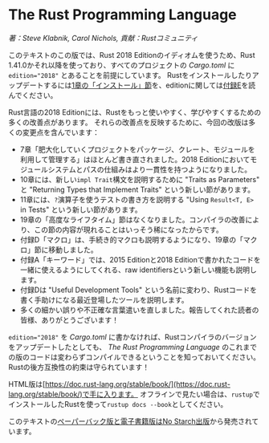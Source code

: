 <!--
# The Rust Programming Language
-->
# The Rust Programming Language

<!--
*by Steve Klabnik and Carol Nichols, with contributions from the Rust Community*
-->
*著：Steve Klabnik, Carol Nichols, 貢献：Rustコミュニティ*

<!--
This version of the text assumes you’re using Rust 1.41.0 or later with
`edition="2018"` in *Cargo.toml* of all projects to use Rust 2018 Edition
idioms. See the [“Installation” section of Chapter 1][install]
to install or update Rust, and see the new [Appendix E][editions]
for information on editions.
-->
このテキストのこの版では、Rust 2018 Editionのイディオムを使うため、Rust 1.41.0かそれ以降を使っており、すべてのプロジェクトの *Cargo.toml* に `edition="2018"` とあることを前提にしています。
Rustをインストールしたりアップデートするには[1章の「インストール」節][install]を、editionに関しては[付録E][editions]を読んでください。

<!--
The 2018 Edition of the Rust language includes a number of improvements that
make Rust more ergonomic and easier to learn. This iteration of the book
contains a number of changes to reflect those improvements:
-->
Rust言語の2018 Editionには、Rustをもっと使いやすく、学びやすくするための多くの改善点があります。
それらの改善点を反映するために、今回の改版は多くの変更点を含んでいます：

<!--
- Chapter 7, “Managing Growing Projects with Packages, Crates, and Modules,”
  has been mostly rewritten. The module system and the way paths work in the
  2018 Edition were made more consistent.
- Chapter 10 has new sections titled “Traits as Parameters” and “Returning
  Types that Implement Traits” that explain the new `impl Trait` syntax.
- Chapter 11 has a new section titled “Using `Result<T, E>` in Tests” that
  shows how to write tests that use the `?` operator.
- The “Advanced Lifetimes” section in Chapter 19 was removed because compiler
  improvements have made the constructs in that section even rarer.
- The previous Appendix D, “Macros,” has been expanded to include procedural
  macros and was moved to the “Macros” section in Chapter 19.
- Appendix A, “Keywords,” also explains the new raw identifiers feature that
  enables code written in the 2015 Edition and the 2018 Edition to interoperate.
- Appendix D is now titled “Useful Development Tools” and covers recently
  released tools that help you write Rust code.
- We fixed a number of small errors and imprecise wording throughout the book.
  Thank you to the readers who reported them!
-->
- 7章「肥大化していくプロジェクトをパッケージ、クレート、モジュールを利用して管理する」はほとんど書き直されました。2018 Editionにおいてモジュールシステムとパスの仕組みはより一貫性を持つようになりました。
- 10章には、新しい`impl Trait`構文を説明するために "Traits as Parameters" と "Returning Types that Implement Traits" という新しい節があります。
- 11章には、`?`演算子を使うテストの書き方を説明する "Using `Result<T, E>` in Tests" という新しい節があります。
- 19章の「高度なライフタイム」節はなくなりました。コンパイラの改善により、この節の内容が現れることはいっそう稀になったからです。
- 付録D「マクロ」は、手続き的マクロも説明するようになり、19章の「マクロ」節に移動しました。
- 付録A「キーワード」では、2015 Editionと2018 Editionで書かれたコードを一緒に使えるようにしてくれる、raw identifiersという新しい機能も説明します。
- 付録Dは "Useful Development Tools" という名前に変わり、Rustコードを書く手助けになる最近登場したツールを説明します。
- 多くの細かい誤りや不正確な言葉遣いを直しました。報告してくれた読者の皆様、ありがとうございます！

<!--
Note that any code in earlier iterations of *The Rust Programming Language*
that compiled will continue to compile without `edition="2018"` in the
project’s *Cargo.toml*, even as you update the Rust compiler version you’re
using. That’s Rust’s backward compatibility guarantees at work!
-->
`edition="2018"` を *Cargo.toml* に書かなければ、Rustコンパイラのバージョンをアップデートしたとしても、 *The Rust Programming Language* のこれまでの版のコードは変わらずコンパイルできるということを知っておいてください。
Rustの後方互換性の約束は守られています！

<!--
The HTML format is available online at
[https://doc.rust-lang.org/stable/book/](https://doc.rust-lang.org/stable/book/)
and offline with installations of Rust made with `rustup`; run `rustup docs
--book` to open.
-->
HTML版は[https://doc.rust-lang.org/stable/book/](https://doc.rust-lang.org/stable/book/)で手に入ります。
オフラインで見たい場合は、`rustup`でインストールしたRustを使って`rustup docs --book`としてください。

<!--
This text is available in [paperback and ebook format from No Starch
Press][nsprust].
-->
このテキストの[ペーパーバック版と電子書籍版はNo Starch出版][nsprust]から発売されています。

[install]: ch01-01-installation.html
[editions]: appendix-05-editions.html
[nsprust]: https://nostarch.com/rust
